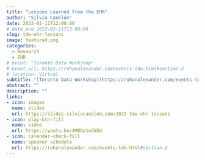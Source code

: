```yaml
---
title: "Lessons Learned from the EHR"
author: "Silvia Canelón"
date: 2022-02-11T12:00:00
# date_end 2022-02-11T13:00:00
slug: tdw-ehr-lessons
image: featured.png
categories:
  - Research
  - EHR
# event: "Toronto Data Workshop"
# event_url: https://rohanalexander.com/events-tdw.html#section-2
# location: Virtual
subtitle: "[Toronto Data Workshop](https://rohanalexander.com/events-tdw.html) talk about working with Electronic Health Record data"
abstract: ""
description: ""
links:
- icon: images
  name: slides
  url: https://slides.silviacanelon.com/2022-tdw-ehr-lessons
- icon: play-btn-fill
  name: video
  url: https://youtu.be/4M8Op1oCN5U
- icon: calendar-check-fill
  name: speaker schedule
  url: https://rohanalexander.com/events-tdw.html#section-2
---
```

